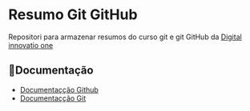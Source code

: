 # Resumo Git GitHub

Repositori para armazenar resumos do curso git e git GitHub
da [Digital innovatio one](https://www.dio.me/)

## 📃Documentação
- [Documentaçção Github](https://docs.github.com/pt)
- [Documentaçção Git](https://git-scm.com/doc)
